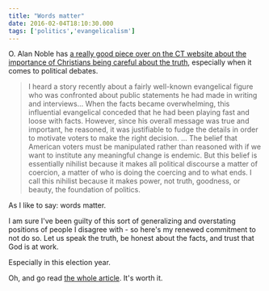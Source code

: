 ```yaml
---
title: "Words matter"
date: 2016-02-04T18:10:30.000
tags: ['politics','evangelicalism']
---
```


O. Alan Noble has [a really good piece over on the CT website about the importance of Christians being careful about the truth](http://www.christianitytoday.com/ct/2016/february-web-only/to-hope-all-things-about-american-voter.html), especially when it comes to political debates.

> I heard a story recently about a fairly well-known evangelical figure who was confronted about public statements he had made in writing and interviews... When the facts became overwhelming, this influential evangelical conceded that he had been playing fast and loose with facts. However, since his overall message was true and important, he reasoned, it was justifiable to fudge the details in order to motivate voters to make the right decision. ... The belief that American voters must be manipulated rather than reasoned with if we want to institute any meaningful change is endemic. But this belief is essentially nihilist because it makes all political discourse a matter of coercion, a matter of who is doing the coercing and to what ends. I call this nihilist because it makes power, not truth, goodness, or beauty, the foundation of politics.

As I like to say: words matter.

I am sure I've been guilty of this sort of generalizing and overstating positions of people I disagree with - so here's my renewed commitment to not do so. Let us speak the truth, be honest about the facts, and trust that God is at work.

Especially in this election year.

Oh, and go read [the whole article](http://www.christianitytoday.com/ct/2016/february-web-only/to-hope-all-things-about-american-voter.html). It's worth it.
